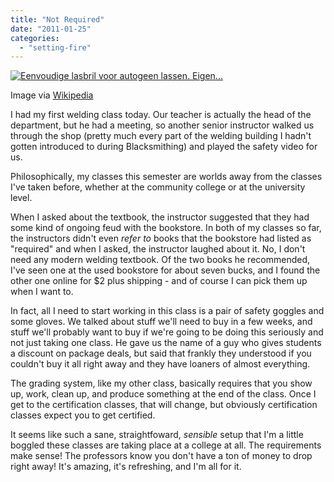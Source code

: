 ```yaml
---
title: "Not Required"
date: "2011-01-25"
categories: 
  - "setting-fire"
---
```


[![Eenvoudige lasbril voor autogeen lassen. Eigen...](images/300px-Gas-welding-goggles1.jpg "Eenvoudige lasbril voor autogeen lassen. Eigen...")](http://commons.wikipedia.org/wiki/File:Gas-welding-goggles.jpg)

Image via [Wikipedia](http://commons.wikipedia.org/wiki/File:Gas-welding-goggles.jpg)

I had my first welding class today. Our teacher is actually the head of the department, but he had a meeting, so another senior instructor walked us through the shop (pretty much every part of the welding building I hadn't gotten introduced to during Blacksmithing) and played the safety video for us.

Philosophically, my classes this semester are worlds away from the classes I've taken before, whether at the community college or at the university level.

When I asked about the textbook, the instructor suggested that they had some kind of ongoing feud with the bookstore. In both of my classes so far, the instructors didn't even _refer to_ books that the bookstore had listed as "required" and when I asked, the instructor laughed about it. No, I don't need any modern welding textbook. Of the two books he recommended, I've seen one at the used bookstore for about seven bucks, and I found the other one online for $2 plus shipping - and of course I can pick them up when I want to.

In fact, all I need to start working in this class is a pair of safety goggles and some gloves. We talked about stuff we'll need to buy in a few weeks, and stuff we'll probably want to buy if we're going to be doing this seriously and not just taking one class. He gave us the name of a guy who gives students a discount on package deals, but said that frankly they understood if you couldn't buy it all right away and they have loaners of almost everything.

The grading system, like my other class, basically requires that you show up, work, clean up, and produce something at the end of the class. Once I get to the certification classes, that will change, but obviously certification classes expect you to get certified.

It seems like such a sane, straightfoward, _sensible_ setup that I'm a little boggled these classes are taking place at a college at all. The requirements make sense! The professors know you don't have a ton of money to drop right away! It's amazing, it's refreshing, and I'm all for it.
